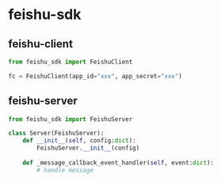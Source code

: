 # feishu-sdk

## feishu-client
```python
from feishu_sdk import FeishuClient

fc = FeishuClient(app_id="xxx", app_secret="xxx")
```

## feishu-server
```python
from feishu_sdk import FeishuServer

class Server(FeishuServer):
    def __init__(self, config:dict):
        FeishuServer.__init__(config)
    
    def _message_callback_event_handler(self, event:dict):
        # handle message
```